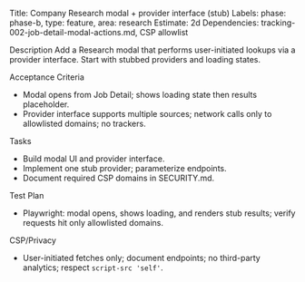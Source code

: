 Title: Company Research modal + provider interface (stub)
Labels: phase: phase-b, type: feature, area: research
Estimate: 2d
Dependencies: tracking-002-job-detail-modal-actions.md, CSP allowlist

Description
Add a Research modal that performs user-initiated lookups via a provider interface. Start with stubbed providers and loading states.

Acceptance Criteria
- Modal opens from Job Detail; shows loading state then results placeholder.
- Provider interface supports multiple sources; network calls only to allowlisted domains; no trackers.

Tasks
- Build modal UI and provider interface.
- Implement one stub provider; parameterize endpoints.
- Document required CSP domains in SECURITY.md.

Test Plan
- Playwright: modal opens, shows loading, and renders stub results; verify requests hit only allowlisted domains.

CSP/Privacy
- User-initiated fetches only; document endpoints; no third-party analytics; respect `script-src 'self'`.

